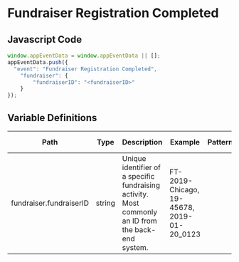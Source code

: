 # Fundraiser Registration Completed

### 

## Javascript Code
```js
window.appEventData = window.appEventData || [];
appEventData.push({
  "event": "Fundraiser Registration Completed",
    "fundraiser": {
        "fundraiserID": "<fundraiserID>"
    }
});
```

## Variable Definitions

|Path|Type|Description|Example|Pattern|Min Length|Max Length|Minimum|Maximum|Multiple Of|
| --- | --- | --- | --- | --- | --- | --- | --- | --- | --- |
|fundraiser.fundraiserID|string|Unique identifier of a specific fundraising activity. Most commonly an ID from the back-end system.|FT-2019-Chicago, 19-45678, 2019-01-20\_0123|||||||




